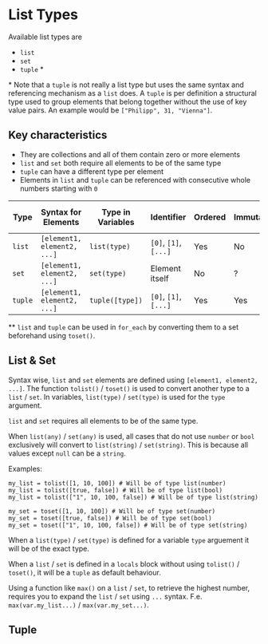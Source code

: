 # List Types

Available list types are

- `list`
- `set`
- `tuple` \*

\* Note that a `tuple` is not really a list type but uses the same syntax and referencing mechanism as a `list` does. A `tuple` is per definition a structural type used to group elements that belong together without the use of key value pairs. An example would be `["Philipp", 31, "Vienna"]`.

## Key characteristics

- They are collections and all of them contain zero or more elements
- `list` and `set` both require all elements to be of the same type
- `tuple` can have a different type per element
- Elements in `list` and `tuple` can be referenced with consecutive whole numbers starting with `0`

| Type    | Syntax for Elements         | Type in Variables | Identifier            | Ordered | Immutable | Usable in `for_each` |
| ------- | --------------------------- | ----------------- | --------------------- | ------- | --------- | -------------------- |
| `list`  | `[element1, element2, ...]` | `list(type)`      | `[0]`, `[1]`, `[...]` | Yes     | No        | No \*\*              |
| `set`   | `[element1, element2, ...]` | `set(type)`       | Element itself        | No      | ?         | Yes                  |
| `tuple` | `[element1, element2, ...]` | `tuple([type])`   | `[0]`, `[1]`, `[...]` | Yes     | Yes       | No \*\*              |

\*\* `list` and `tuple` can be used in `for_each` by converting them to a set beforehand using `toset()`.

## List & Set

Syntax wise, `list` and `set` elements are defined using `[element1, element2, ...]`. The function `tolist()` / `toset()` is used to convert another type to a `list` / `set`. In variables, `list(type)` / `set(type)` is used for the `type` argument.

`list` and `set` requires all elements to be of the same type.

When `list(any)` / `set(any)` is used, all cases that do not use `number` or `bool` exclusively will convert to `list(string)` / `set(string)`. This is because all values except `null` can be a `string`.

Examples:

```hcl
my_list = tolist([1, 10, 100]) # Will be of type list(number)
my_list = tolist([true, false]) # Will be of type list(bool)
my_list = tolist(["1", 10, 100, false]) # Will be of type list(string)

my_set = toset([1, 10, 100]) # Will be of type set(number)
my_set = toset([true, false]) # Will be of type set(bool)
my_set = toset(["1", 10, 100, false]) # Will be of type set(string)
```

When a `list(type)` / `set(type)` is defined for a variable `type` arguement it will be of the exact type.

When a `list` / `set` is defined in a `locals` block without using `tolist()` / `toset()`, it will be a `tuple` as default behaviour.

Using a function like `max()` on a `list` / `set`, to retrieve the highest number, requires you to expand the `list` / `set` using `...` syntax. F.e. `max(var.my_list...)` / `max(var.my_set...)`.

## Tuple
